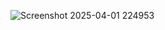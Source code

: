 ![Screenshot 2025-04-01 224953](https://github.com/user-attachments/assets/2a6c338d-49eb-48e3-96ab-3b9c57c17bbb)
